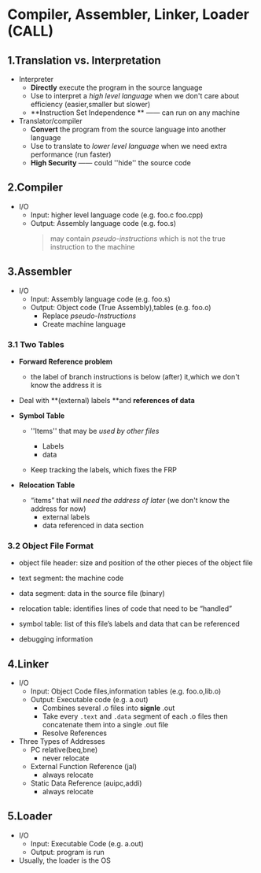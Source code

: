 # Compiler, Assembler, Linker, Loader (CALL)

## 1.Translation vs. Interpretation

- Interpreter
	- **Directly** execute the program in the source language
	- Use to interpret a *high level language* when we don't care about efficiency (easier,smaller but slower)
	- **Instruction Set Independence ** —— can run on any machine
- Translator/compiler
	- **Convert** the program from the source language into another language
	- Use to translate to *lower level language* when we need extra performance (run faster)
	- **High Security** —— could ''hide'' the source code

## 2.Compiler
- I/O
	- Input: higher level language code (e.g. foo.c foo.cpp)
	- Output: Assembly language code  (e.g. foo.s)
		>may contain *pseudo-instructions* which is not the true instruction to the machine

## 3.Assembler
- I/O
	- Input: Assembly language code  (e.g. foo.s)
	- Output: Object code (True Assembly),tables  (e.g. foo.o)
		- Replace *pseudo-Instructions*
		- Create machine language

### 3.1 Two Tables
- **Forward Reference problem**

  -  the label of branch instructions is below (after) it,which we don't know the address it is
- Deal with **(external) labels **and **references of data**
- **Symbol Table**

  - ''Items'' that may be *used by other files*
  	- Labels
  	- data

  - Keep tracking the labels, which fixes the FRP

- **Relocation Table**

  - “items” that will *need the address of later* (we don't know the address for now)
    - external labels
    - data referenced in data section

### 3.2 Object File Format

- object file header: size and position of the other pieces of the object file 

- text segment: the machine code 

- data segment: data in the source file (binary) 

- relocation table: identifies lines of code that need to be “handled” 

- symbol table: list of this file’s labels and data that can be referenced 

- debugging information 


## 4.Linker
- I/O
	- Input: Object Code files,information tables (e.g. foo.o,lib.o)
	- Output: Executable code (e.g. a.out)
		- Combines several .o files into **signle** .out
		- Take every ``.text`` and ``.data`` segment of each .o files
				then concatenate them into a single .out file  
		- Resolve References
- Three Types of Addresses
	- PC relative(beq,bne) 
		- never relocate
	- External Function Reference (jal)
		- always relocate
	- Static Data Reference (auipc,addi)
		- always relocate
## 5.Loader
- I/O
	- Input: Executable Code (e.g. a.out)
	- Output: program is run
- Usually, the loader is the OS 





















